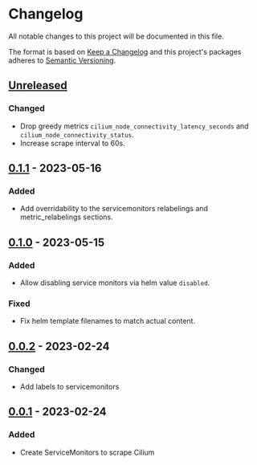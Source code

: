 # Changelog

All notable changes to this project will be documented in this file.

The format is based on [Keep a Changelog](http://keepachangelog.com/en/1.0.0/)
and this project's packages adheres to [Semantic Versioning](http://semver.org/spec/v2.0.0.html).

## [Unreleased]

### Changed

- Drop greedy metrics `cilium_node_connectivity_latency_seconds` and `cilium_node_connectivity_status`.
- Increase scrape interval to 60s.

## [0.1.1] - 2023-05-16

### Added

- Add overridability to the servicemonitors relabelings and metric_relabelings sections.

## [0.1.0] - 2023-05-15

### Added

- Allow disabling service monitors via helm value `disabled`.

### Fixed

- Fix helm template filenames to match actual content.

## [0.0.2] - 2023-02-24

### Changed

- Add labels to servicemonitors

## [0.0.1] - 2023-02-24

### Added

- Create ServiceMonitors to scrape Cilium


[Unreleased]: https://github.com/giantswarm/cilium-servicemonitors-app/compare/v0.1.1...HEAD
[0.1.1]: https://github.com/giantswarm/cilium-servicemonitors-app/compare/v0.1.0...v0.1.1
[0.1.0]: https://github.com/giantswarm/cilium-servicemonitors-app/compare/v0.0.2...v0.1.0
[0.0.2]: https://github.com/giantswarm/cilium-servicemonitors-app/compare/v0.0.1...v0.0.2
[0.0.1]: https://github.com/giantswarm/cilium-servicemonitors-app/compare/v0.0.0...v0.0.1
